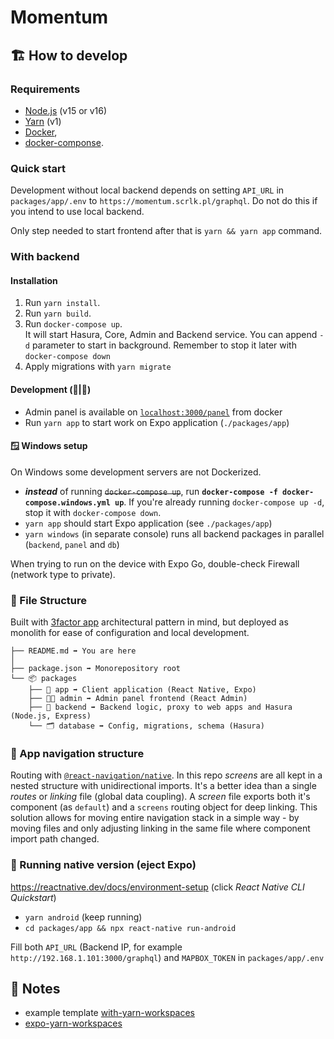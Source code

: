 # Momentum

## 🏗️ How to develop

### Requirements

- [Node.js](https://nodejs.org/) (v15 or v16)
- [Yarn](https://classic.yarnpkg.com/en/docs/install/) (v1)
- [Docker](https://docs.docker.com/engine/install/),
- [docker-componse](https://docs.docker.com/compose/install/).

### Quick start

Development without local backend depends on setting `API_URL` in `packages/app/.env` to
`https://momentum.scrlk.pl/graphql`. Do not do this if you intend to use local backend.

Only step needed to start frontend after that is `yarn && yarn app` command.

### With backend

#### Installation

1. Run `yarn install`.
2. Run `yarn build`.
3. Run `docker-compose up`.<br/>It will start Hasura, Core, Admin and Backend service. You can
   append `-d` parameter to start in background. Remember to stop it later with
   `docker-compose down`
4. Apply migrations with `yarn migrate`

#### Development (🐧|🍏)

- Admin panel is available on [`localhost:3000/panel`](`http://localhost:3000/panel`) from docker
- Run `yarn app` to start work on Expo application (`./packages/app`)

#### 🪟 Windows setup

On Windows some development servers are not Dockerized.

- _**instead**_ of running ~~`docker-compose up`~~, run
  **`docker-compose -f docker-compose.windows.yml up`**. If you're already running
  `docker-compose up -d`, stop it with `docker-compose down`.
- `yarn app` should start Expo application (see `./packages/app`)
- `yarn windows` (in separate console) runs all backend packages in parallel (`backend`, `panel` and
  `db`)

When trying to run on the device with Expo Go, double-check Firewall (network type to private).

### 📁 File Structure

Built with [3factor app](https://3factor.app/) architectural pattern in mind, but deployed as
monolith for ease of configuration and local development.

```
├── README.md ➡️ You are here
│
├── package.json ➡️ Monorepository root
└── 📦 packages
    ├── 📱 app ➡️ Client application (React Native, Expo)
    ├── 🧑‍🔧 admin ➡️ Admin panel frontend (React Admin)
    ├── 🧰 backend ➡️ Backend logic, proxy to web apps and Hasura (Node.js, Express)
    └── 🗂️ database ➡️ Config, migrations, schema (Hasura)

```

### 🧭 App navigation structure

Routing with [`@react-navigation/native`](https://reactnavigation.org/). In this repo _screens_ are
all kept in a nested structure with unidirectional imports. It's a better idea than a single
_routes_ or _linking_ file (global data coupling). A _screen_ file exports both it's component (as
`default`) and a `screens` routing object for deep linking. This solution allows for moving entire
navigation stack in a simple way - by moving files and only adjusting linking in the same file where
component import path changed.

### 📲 Running native version (eject Expo)

https://reactnative.dev/docs/environment-setup (click _React Native CLI Quickstart_)

- `yarn android` (keep running)
- `cd packages/app && npx react-native run-android`

Fill both `API_URL` (Backend IP, for example `http://192.168.1.101:3000/graphql`) and `MAPBOX_TOKEN`
in `packages/app/.env`

## 📝 Notes

- example template
  [with-yarn-workspaces](https://github.com/expo/examples/tree/master/with-yarn-workspaces)
- [expo-yarn-workspaces](https://github.com/expo/expo/tree/master/packages/expo-yarn-workspaces)

